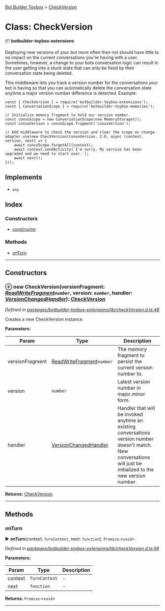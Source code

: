 [Bot Builder Toybox](../README.md) > [CheckVersion](../classes/botbuilder_toybox.checkversion.md)



# Class: CheckVersion


:package: **botbuilder-toybox-extensions**

Deploying new versions of your bot more often then not should have little to no impact on the current conversations you're having with a user. Sometimes, however, a change to your bots conversation logic can result in the user getting into a stuck state that can only be fixed by their conversation state being deleted.

This middleware lets you track a version number for the conversations your bot is having so that you can automatically delete the conversation state anytime a major version number difference is detected. Example:

    const { CheckVersion } = require('botbuilder-toybox-extensions');
    const { ConversationScope } = require('botbuilder-toybox-memories');

    // Initialize memory fragment to hold our version number.
    const convoScope = new ConversationScope(new MemoryStorage());
    const convoVersion = convoScope.fragment('convoVersion');

    // Add middleware to check the version and clear the scope on change.
    adapter.use(new CheckVersion(convoVersion, 2.0, async (context, version, next) => {
        await convoScope.forgetAll(context);
        await context.sendActivity(`I'm sorry. My service has been upgraded and we need to start over.`);
        await next();
    }));

## Implements

* `any`

## Index

### Constructors

* [constructor](botbuilder_toybox.checkversion.md#constructor)


### Methods

* [onTurn](botbuilder_toybox.checkversion.md#onturn)



---
## Constructors
<a id="constructor"></a>


### ⊕ **new CheckVersion**(versionFragment: *[ReadWriteFragment](../interfaces/botbuilder_toybox.readwritefragment.md)`number`*, version: *`number`*, handler: *[VersionChangedHandler](../#versionchangedhandler)*): [CheckVersion](botbuilder_toybox.checkversion.md)


*Defined in [packages/botbuilder-toybox-extensions/lib/checkVersion.d.ts:48](https://github.com/Stevenic/botbuilder-toybox/blob/2944006/packages/botbuilder-toybox-extensions/lib/checkVersion.d.ts#L48)*



Creates a new CheckVersion instance.


**Parameters:**

| Param | Type | Description |
| ------ | ------ | ------ |
| versionFragment | [ReadWriteFragment](../interfaces/botbuilder_toybox.readwritefragment.md)`number`   |  The memory fragment to persist the current version number to. |
| version | `number`   |  Latest version number in major.minor form. |
| handler | [VersionChangedHandler](../#versionchangedhandler)   |  Handler that will be invoked anytime an existing conversations version number doesn't match. New conversations will just be initialized to the new version number. |





**Returns:** [CheckVersion](botbuilder_toybox.checkversion.md)

---


## Methods
<a id="onturn"></a>

###  onTurn

► **onTurn**(context: *`TurnContext`*, next: *`function`*): `Promise`.<`void`>



*Defined in [packages/botbuilder-toybox-extensions/lib/checkVersion.d.ts:56](https://github.com/Stevenic/botbuilder-toybox/blob/2944006/packages/botbuilder-toybox-extensions/lib/checkVersion.d.ts#L56)*



**Parameters:**

| Param | Type | Description |
| ------ | ------ | ------ |
| context | `TurnContext`   |  - |
| next | `function`   |  - |





**Returns:** `Promise`.<`void`>





___


